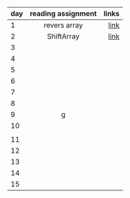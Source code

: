 | day    |      reading assignment     |  links  |
|----------|:-------------:| ------------:|
|  1 |  revers array  | [link](https://github.com/joudi12/data-structures-and-algorithms-python/pull/1) |
| 2  |  ShiftArray| [link](https://github.com/joudi12/data-structures-and-algorithms-python/pull/2)   |
| 3  |  |        |
| 4  |        |   |
|5   | |  |
| 6  |   | |
| 7  |   |       |
| 8  | |      |
| 9  |  g   |            |
|10  |  |   |
 |    |
| 11 |   |    |
| 12 |   |    |
| 13 |  ||
| 14 |          | |
|15  |  | | 

